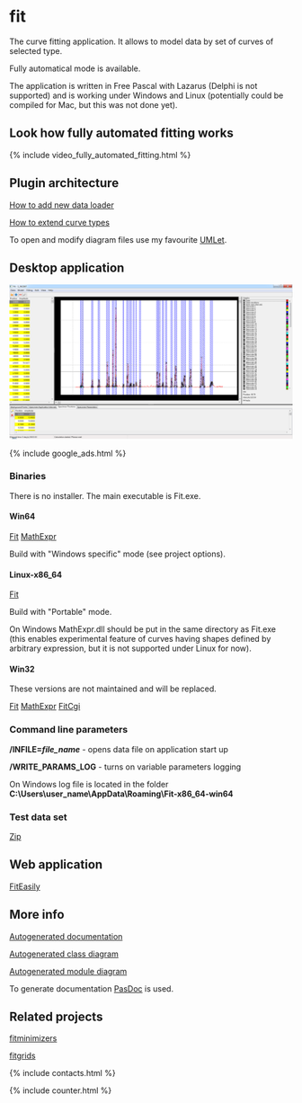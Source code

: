 # fit

The curve fitting application. It allows to model data by set of curves of selected type.

Fully automatical mode is available.

The application is written in Free Pascal with Lazarus (Delphi is not supported) and is working under Windows and Linux (potentially could be compiled for Mac, but this was not done yet).

## Look how fully automated fitting works

{% include video_fully_automated_fitting.html %}

## Plugin architecture

[How to add new data loader](how-to-extend-data-loaders)

[How to extend curve types](how-to-extend-curve-types)

To open and modify diagram files use my favourite [UMLet](https://www.umlet.com/).

## Desktop application

![Fitting results](assets/images/2018-12-23_13h17_55.png)

{% include google_ads.html %}

### Binaries

There is no installer. The main executable is Fit.exe.

#### Win64

[Fit](https://github.com/dvmorozov/fit/raw/master/Desktop/o/x86_64-win64/Fit-x86_64-win64.exe)
[MathExpr](https://github.com/dvmorozov/fit/raw/master/Desktop/o/x86_64-win64/MathExpr.dll)

Build with "Windows specific" mode (see project options).

#### Linux-x86_64

[Fit](https://github.com/dvmorozov/fit/raw/master/Desktop/o/x86_64-linux/Fit-x86_64-linux)

Build with "Portable" mode.

On Windows MathExpr.dll should be put in the same directory as Fit.exe (this enables experimental feature of curves having shapes defined by arbitrary expression, but it is not supported under Linux for now).

#### Win32

These versions are not maintained and will be replaced.

[Fit](https://github.com/dvmorozov/fit/raw/master/Desktop/o/i386-win32/Fit-i386-win32.exe)
[MathExpr](https://github.com/dvmorozov/fit/raw/master/Desktop/o/i386-win32/MathExpr.dll)
[FitCgi](https://github.com/dvmorozov/fit/raw/master/CgiClient/o/FitCgi/i386-win32/fit.cgi)

### Command line parameters

__/INFILE=*file_name*__ - opens data file on application start up 

__/WRITE_PARAMS_LOG__ - turns on variable parameters logging 

On Windows log file is located in the folder
__C:\Users\user_name\AppData\Roaming\Fit-x86_64-win64__

### Test data set

[Zip](https://github.com/dvmorozov/fit/raw/master/Data/test_data.zip)

## Web application

[FitEasily](fiteasily.html)

## More info

[Autogenerated documentation](doc/index.html)

[Autogenerated class diagram](doc/GVClasses.png)

[Autogenerated module diagram](doc/GVUses.png)

To generate documentation [PasDoc](https://github.com/pasdoc/pasdoc/wiki) is used.

## Related projects

[fitminimizers](https://dvmorozov.github.io/fitminimizers/)

[fitgrids](https://dvmorozov.github.io/fitgrids/)

{% include contacts.html %}

{% include counter.html %}
